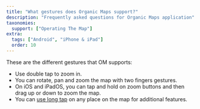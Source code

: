 ```yaml
---
title: "What gestures does Organic Maps support?"
description: "Frequently asked questions for Organic Maps application"
taxonomies:
  support: ["Operating The Map"]
extra:
  tags: ["Android", "iPhone & iPad"]
  order: 10
---
```


These are the different gestures that OM supports:

* Use double tap to zoom in.  
* You can rotate, pan and zoom the map with two fingers gestures.  
* On iOS and iPadOS, you can tap and hold on zoom buttons and then drag up or down to zoom the map.  
* You can [use long tap](@/support/how-do-i-use-long-tap/index.md) on any place on the map for additional features.

